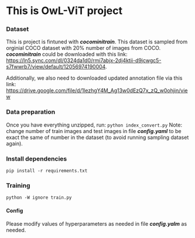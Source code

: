 # This is OwL-ViT project 
### Dataset 
This is project is fintuned with ***cocominitrain***. This dataset is sampled from orginial COCO dataset with 20% number of images from COCO. 
***cocominitrain*** could be downloaded with this link: https://ln5.sync.com/dl/0324da1d0/rmi7abjx-2dj4ktii-d9jcwgc5-s7fwwrb7/view/default/12056974190004. 

Additionally, we also need to downloaded updated annotation file via this link: https://drive.google.com/file/d/1lezhgY4M_Ag13w0dEzQ7x_zQ_w0ohjin/view

### Data preparation
Once you have everything unzipped, run:
```python index_convert.py```
Note: change number of train images and test images in file ***config.yaml*** to be exact the same of number in the dataset (to avoid running sampling dataset again).

### Install dependencies
```pip install -r requirements.txt```

### Training
```python -W ignore train.py```


#### Config
Please modify values of hyperparameters as needed in file ***config.yalm*** as needed.


